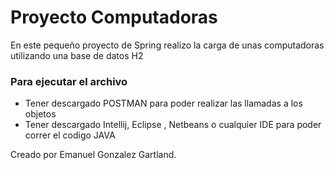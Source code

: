 # Proyecto Computadoras

En este pequeño proyecto de Spring realizo la carga de unas computadoras utilizando una base de datos H2

### Para ejecutar el archivo 

* Tener descargado POSTMAN para poder realizar las llamadas a los objetos 
* Tener descargado Intellij, Eclipse , Netbeans o cualquier IDE para poder correr el codigo JAVA 


Creado por Emanuel Gonzalez Gartland.

